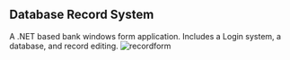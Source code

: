## Database Record System
A .NET based bank windows form application. Includes a Login system, a database, and record editing.
![recordform](https://github.com/user-attachments/assets/40d13769-ab88-45ee-8457-0a08e1d62a42)
